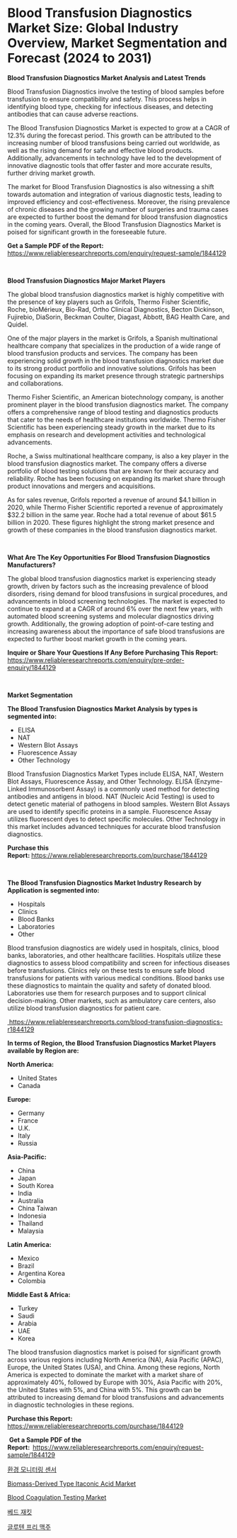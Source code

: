 <p><h1>Blood Transfusion Diagnostics Market Size: Global Industry Overview, Market Segmentation and Forecast (2024 to 2031)</h1></p><p><strong>Blood Transfusion Diagnostics Market Analysis and Latest Trends</strong></p>
<p><p>Blood Transfusion Diagnostics involve the testing of blood samples before transfusion to ensure compatibility and safety. This process helps in identifying blood type, checking for infectious diseases, and detecting antibodies that can cause adverse reactions.</p><p>The Blood Transfusion Diagnostics Market is expected to grow at a CAGR of 12.3% during the forecast period. This growth can be attributed to the increasing number of blood transfusions being carried out worldwide, as well as the rising demand for safe and effective blood products. Additionally, advancements in technology have led to the development of innovative diagnostic tools that offer faster and more accurate results, further driving market growth.</p><p>The market for Blood Transfusion Diagnostics is also witnessing a shift towards automation and integration of various diagnostic tests, leading to improved efficiency and cost-effectiveness. Moreover, the rising prevalence of chronic diseases and the growing number of surgeries and trauma cases are expected to further boost the demand for blood transfusion diagnostics in the coming years. Overall, the Blood Transfusion Diagnostics Market is poised for significant growth in the foreseeable future.</p></p>
<p><strong>Get a Sample PDF of the Report:&nbsp;</strong> <a href="https://www.reliableresearchreports.com/enquiry/request-sample/1844129">https://www.reliableresearchreports.com/enquiry/request-sample/1844129</a></p>
<p>&nbsp;</p>
<p><strong>Blood Transfusion Diagnostics Major Market Players</strong></p>
<p><p>The global blood transfusion diagnostics market is highly competitive with the presence of key players such as Grifols, Thermo Fisher Scientific, Roche, bioMérieux, Bio-Rad, Ortho Clinical Diagnostics, Becton Dickinson, Fujirebio, DiaSorin, Beckman Coulter, Diagast, Abbott, BAG Health Care, and Quidel.</p><p>One of the major players in the market is Grifols, a Spanish multinational healthcare company that specializes in the production of a wide range of blood transfusion products and services. The company has been experiencing solid growth in the blood transfusion diagnostics market due to its strong product portfolio and innovative solutions. Grifols has been focusing on expanding its market presence through strategic partnerships and collaborations.</p><p>Thermo Fisher Scientific, an American biotechnology company, is another prominent player in the blood transfusion diagnostics market. The company offers a comprehensive range of blood testing and diagnostics products that cater to the needs of healthcare institutions worldwide. Thermo Fisher Scientific has been experiencing steady growth in the market due to its emphasis on research and development activities and technological advancements.</p><p>Roche, a Swiss multinational healthcare company, is also a key player in the blood transfusion diagnostics market. The company offers a diverse portfolio of blood testing solutions that are known for their accuracy and reliability. Roche has been focusing on expanding its market share through product innovations and mergers and acquisitions.</p><p>As for sales revenue, Grifols reported a revenue of around $4.1 billion in 2020, while Thermo Fisher Scientific reported a revenue of approximately $32.2 billion in the same year. Roche had a total revenue of about $61.5 billion in 2020. These figures highlight the strong market presence and growth of these companies in the blood transfusion diagnostics market.</p></p>
<p>&nbsp;</p>
<p><strong>What Are The Key Opportunities For Blood Transfusion Diagnostics Manufacturers?</strong></p>
<p><p>The global blood transfusion diagnostics market is experiencing steady growth, driven by factors such as the increasing prevalence of blood disorders, rising demand for blood transfusions in surgical procedures, and advancements in blood screening technologies. The market is expected to continue to expand at a CAGR of around 6% over the next few years, with automated blood screening systems and molecular diagnostics driving growth. Additionally, the growing adoption of point-of-care testing and increasing awareness about the importance of safe blood transfusions are expected to further boost market growth in the coming years.</p></p>
<p><strong>Inquire or Share Your Questions If Any Before Purchasing This Report:</strong> <a href="https://www.reliableresearchreports.com/enquiry/pre-order-enquiry/1844129">https://www.reliableresearchreports.com/enquiry/pre-order-enquiry/1844129</a></p>
<p>&nbsp;</p>
<p><strong>Market Segmentation</strong></p>
<p><strong>The Blood Transfusion Diagnostics Market Analysis by types is segmented into:</strong></p>
<p><ul><li>ELISA</li><li>NAT</li><li>Western Blot Assays</li><li>Fluorescence Assay</li><li>Other Technology</li></ul></p>
<p><p>Blood Transfusion Diagnostics Market Types include ELISA, NAT, Western Blot Assays, Fluorescence Assay, and Other Technology. ELISA (Enzyme-Linked Immunosorbent Assay) is a commonly used method for detecting antibodies and antigens in blood. NAT (Nucleic Acid Testing) is used to detect genetic material of pathogens in blood samples. Western Blot Assays are used to identify specific proteins in a sample. Fluorescence Assay utilizes fluorescent dyes to detect specific molecules. Other Technology in this market includes advanced techniques for accurate blood transfusion diagnostics.</p></p>
<p><strong>Purchase this Report:&nbsp;</strong><a href="https://www.reliableresearchreports.com/purchase/1844129">https://www.reliableresearchreports.com/purchase/1844129</a></p>
<p>&nbsp;</p>
<p><strong>The Blood Transfusion Diagnostics Market Industry Research by Application is segmented into:</strong></p>
<p><ul><li>Hospitals</li><li>Clinics</li><li>Blood Banks</li><li>Laboratories</li><li>Other</li></ul></p>
<p><p>Blood transfusion diagnostics are widely used in hospitals, clinics, blood banks, laboratories, and other healthcare facilities. Hospitals utilize these diagnostics to assess blood compatibility and screen for infectious diseases before transfusions. Clinics rely on these tests to ensure safe blood transfusions for patients with various medical conditions. Blood banks use these diagnostics to maintain the quality and safety of donated blood. Laboratories use them for research purposes and to support clinical decision-making. Other markets, such as ambulatory care centers, also utilize blood transfusion diagnostics for patient care.</p></p>
<p><a href="https://www.reliableresearchreports.com/blood-transfusion-diagnostics-r1844129">&nbsp;https://www.reliableresearchreports.com/blood-transfusion-diagnostics-r1844129</a></p>
<p><strong>In terms of Region, the Blood Transfusion Diagnostics Market Players available by Region are:</strong></p>
<p>
    <p> <strong> North America: </strong>
        <ul>
            <li>United States</li>
            <li>Canada</li>
        </ul>
        </p> 
    <p> <strong> Europe: </strong>
        <ul>
            <li>Germany</li>
            <li>France</li>
            <li>U.K.</li>
            <li>Italy</li>
            <li>Russia</li>
        </ul>
        </p> 
    <p> <strong> Asia-Pacific: </strong>
        <ul>
            <li>China</li>
            <li>Japan</li>
            <li>South Korea</li>
            <li>India</li>
            <li>Australia</li>
            <li>China Taiwan</li>
            <li>Indonesia</li>
            <li>Thailand</li>
            <li>Malaysia</li>
        </ul>
        </p> 
    <p> <strong> Latin America: </strong>
        <ul>
            <li>Mexico</li>
            <li>Brazil</li>
            <li>Argentina Korea</li>
            <li>Colombia</li>
        </ul>
        </p> 
    <p> <strong> Middle East & Africa: </strong>
        <ul>
            <li>Turkey</li>
            <li>Saudi</li>
            <li>Arabia</li>
            <li>UAE</li>
            <li>Korea</li>
        </ul>
    </p>
    </p>
<p><p>The blood transfusion diagnostics market is poised for significant growth across various regions including North America (NA), Asia Pacific (APAC), Europe, the United States (USA), and China. Among these regions, North America is expected to dominate the market with a market share of approximately 40%, followed by Europe with 30%, Asia Pacific with 20%, the United States with 5%, and China with 5%. This growth can be attributed to increasing demand for blood transfusions and advancements in diagnostic technologies in these regions.</p></p>
<p><strong>Purchase this Report: </strong><a href="https://www.reliableresearchreports.com/purchase/1844129">https://www.reliableresearchreports.com/purchase/1844129</a></p>
<p>&nbsp;<strong>Get a Sample PDF of the Report:&nbsp;&nbsp;</strong><a href="https://www.reliableresearchreports.com/enquiry/request-sample/1844129">https://www.reliableresearchreports.com/enquiry/request-sample/1844129</a></p>
<p><strong></strong></p>
<p><p><a href="https://github.com/TimmyMann6767/Market-Research-Report-List-1/blob/main/423513342736.md">환경 모니터링 센서</a></p><p><a href="https://issuu.com/reportprime-2/docs/biomass-derived-type-itaconic-acid-market-size-203">Biomass-Derived Type Itaconic Acid Market</a></p><p><a href="https://github.com/Airanohannonzb68e5pb53oc1/Market-Research-Report-List-2/blob/main/blood-coagulation-testing-market.md">Blood Coagulation Testing Market</a></p><p><a href="https://medium.com/@lowellleke20231/%EC%B9%A8%EB%8C%80-%EC%9E%AC%ED%82%B7-%EC%8B%9C%EC%9E%A5-%EB%B6%84%EC%84%9D-%EA%B8%80%EB%A1%9C%EB%B2%8C-%EC%82%B0%EC%97%85-%EC%A0%84%EB%A7%9D-%EB%B0%8F-%EC%98%88%EC%B8%A1-2024%EB%85%84%EB%B6%80%ED%84%B0-2031%EB%85%84%EA%B9%8C%EC%A7%80-9a059dea5e3f">베드 재킷</a></p><p><a href="https://medium.com/@hershelkris/%EA%B8%80%EB%A3%A8%ED%85%90-%ED%94%84%EB%A6%AC-%EB%A7%A5%EC%A3%BC-%EC%8B%9C%EC%9E%A5-%EC%A0%84%EB%A7%9D-%EC%82%B0%EC%97%85-%EA%B0%9C%EC%9A%94-%EB%B0%8F-%EC%98%88%EC%B8%A1-2024%EB%85%84%EB%B6%80%ED%84%B0-2031%EB%85%84-f4026fc03e34">글루텐 프리 맥주</a></p></p>